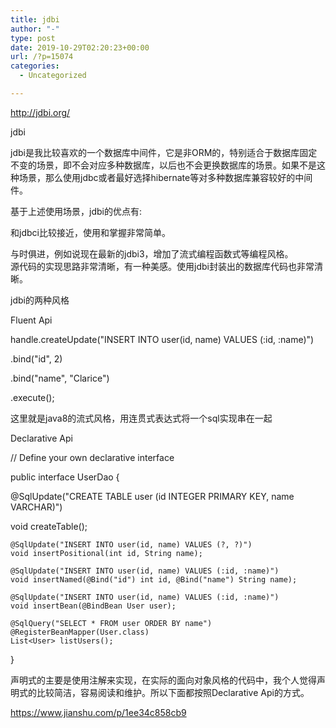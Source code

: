 ```yaml
---
title: jdbi
author: "-"
type: post
date: 2019-10-29T02:20:23+00:00
url: /?p=15074
categories:
  - Uncategorized

---
```

http://jdbi.org/

jdbi
  
jdbi是我比较喜欢的一个数据库中间件，它是非ORM的，特别适合于数据库固定不变的场景，即不会对应多种数据库，以后也不会更换数据库的场景。如果不是这种场景，那么使用jdbc或者最好选择hibernate等对多种数据库兼容较好的中间件。
  
基于上述使用场景，jdbi的优点有: 

和jdbci比较接近，使用和掌握非常简单。
  
与时俱进，例如说现在最新的jdbi3，增加了流式编程函数式等编程风格。  
源代码的实现思路非常清晰，有一种美感。使用jdbi封装出的数据库代码也非常清晰。  

jdbi的两种风格  
  
Fluent Api
      
handle.createUpdate("INSERT INTO user(id, name) VALUES (:id, :name)")
              
.bind("id", 2)
              
.bind("name", "Clarice")
              
.execute();
  
这里就是java8的流式风格，用连贯式表达式将一个sql实现串在一起

Declarative Api
  
// Define your own declarative interface
  
public interface UserDao {
      
@SqlUpdate("CREATE TABLE user (id INTEGER PRIMARY KEY, name VARCHAR)")
      
void createTable();

    @SqlUpdate("INSERT INTO user(id, name) VALUES (?, ?)")
    void insertPositional(int id, String name);
    
    @SqlUpdate("INSERT INTO user(id, name) VALUES (:id, :name)")
    void insertNamed(@Bind("id") int id, @Bind("name") String name);
    
    @SqlUpdate("INSERT INTO user(id, name) VALUES (:id, :name)")
    void insertBean(@BindBean User user);
    
    @SqlQuery("SELECT * FROM user ORDER BY name")
    @RegisterBeanMapper(User.class)
    List<User> listUsers();
    

}
  
声明式的主要是使用注解来实现，在实际的面向对象风格的代码中，我个人觉得声明式的比较简洁，容易阅读和维护。所以下面都按照Declarative Api的方式。

https://www.jianshu.com/p/1ee34c858cb9